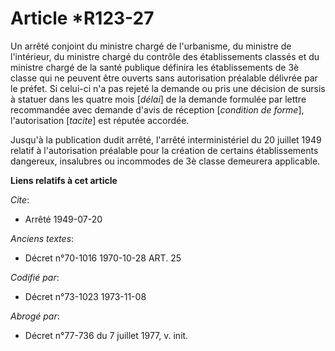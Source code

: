# Article *R123-27

Un arrêté conjoint du ministre chargé de l'urbanisme, du ministre de l'intérieur, du ministre chargé du contrôle des
établissements classés et du ministre chargé de la santé publique définira les établissements de 3è classe qui ne peuvent
être ouverts sans autorisation préalable délivrée par le préfet. Si celui-ci n'a pas rejeté la demande ou pris une décision
de sursis à statuer dans les quatre mois [*délai*] de la demande formulée par lettre recommandée avec demande d'avis de
réception [*condition de forme*], l'autorisation [*tacite*] est réputée accordée.

Jusqu'à la publication dudit arrêté, l'arrêté interministériel du 20 juillet 1949 relatif à l'autorisation préalable pour la
création de certains établissements dangereux, insalubres ou incommodes de 3è classe demeurera applicable.

**Liens relatifs à cet article**

_Cite_:

  - Arrêté 1949-07-20

_Anciens textes_:

  - Décret n°70-1016 1970-10-28 ART. 25

_Codifié par_:

  - Décret n°73-1023 1973-11-08

_Abrogé par_:

  - Décret n°77-736 du 7 juillet 1977, v. init.
